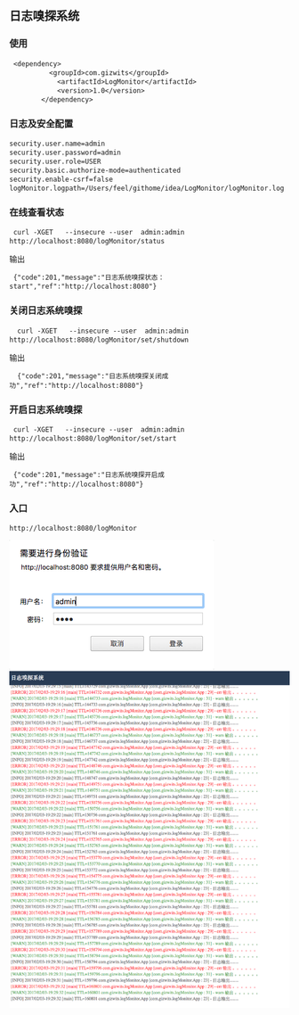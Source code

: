 ##  日志嗅探系统

### 使用

```
 <dependency>
          <groupId>com.gizwits</groupId>
            <artifactId>LogMonitor</artifactId>
            <version>1.0</version>
        </dependency>
 ```

###  日志及安全配置

```
security.user.name=admin
security.user.password=admin
security.user.role=USER
security.basic.authorize-mode=authenticated
security.enable-csrf=false
logMonitor.logpath=/Users/feel/githome/idea/LogMonitor/logMonitor.log

```
### 在线查看状态
```
 curl -XGET   --insecure --user  admin:admin  http://localhost:8080/logMonitor/status
```
输出
```
 {"code":201,"message":"日志系统嗅探状态：start","ref":"http://localhost:8080"}
```
### 关闭日志系统嗅探

```
  curl -XGET   --insecure --user  admin:admin  http://localhost:8080/logMonitor/set/shutdown
```
输出
```
  {"code":201,"message":"日志系统嗅探关闭成功","ref":"http://localhost:8080"}
```
### 开启日志系统嗅探
```
 curl -XGET   --insecure --user  admin:admin  http://localhost:8080/logMonitor/set/start
```
 输出
 ```
  {"code":201,"message":"日志系统嗅探开启成功","ref":"http://localhost:8080"}
 ```
 ###  入口
 ```
 http://localhost:8080/logMonitor
 ```
 ![安全登入界面](LogMonitor/image/01.png)
 ![日志系统嗅探界面](LogMonitor/image/02.png)
 
 
 
   
  
